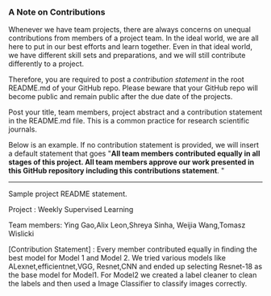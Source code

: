 ### A Note on Contributions

Whenever we have team projects, there are always concerns on unequal contributions from members of a project team. In the ideal world, we are all here to put in our best efforts and learn together. Even in that ideal world, we have different skill sets and preparations, and we will still contribute differently to a project. 

Therefore, you are required to post a *contribution statement* in the root README.md of your GitHub repo. Please beware that your GitHub repo will become public and remain public after the due date of the projects. 

Post your title, team members, project abstract and a contribution statement in the README.md file.  This is a common practice for research scientific journals. 

Below is an example. If no contribution statement is provided, we will insert a default statement that goes "**All team members contributed equally in all stages of this project. All team members approve our work presented in this GitHub repository including this contributions statement**. "

---
Sample project README statement.

Project : Weekly Supervised Learning

Team members: Ying Gao,Alix Leon,Shreya Sinha, Weijia Wang,Tomasz Wislicki


[Contribution Statement] : Every member contributed equally in finding the best model for Model 1 and Model 2. We tried various models like ALexnet,efficientnet,VGG, Resnet,CNN and ended up selecting Resnet-18 as the base model for Model1. For Model2 we created a label cleaner to clean the labels and then used a Image Classifier to classify images correctly. 

